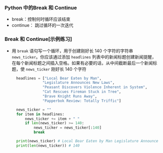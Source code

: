 ### Python 中的Break 和 Continue

- break：控制何时循环应该结束
- continue： 跳过循环的一次迭代

### Break 和 Continue[示例练习]

- 用 `break` 语句写一个循环，用于创建刚好长 140 个字符的字符串 `news_ticker`。你应该通过添加 `headlines` 列表中的新闻标题创建新闻提醒，在每个新闻标题之间插入空格。如果有必要的话，从中间截断最后一个新闻标题，使 `news_ticker` 刚好长 140 个字符
  ```python
    headlines = ["Local Bear Eaten by Man",
                "Legislature Announces New Laws",
                "Peasant Discovers Violence Inherent in System",
                "Cat Rescues Fireman Stuck in Tree",
                "Brave Knight Runs Away",
                "Papperbok Review: Totally Triffic"]

    news_ticker = ""
    for item in headlines:
        news_ticker += item + " "
        if len(news_ticker) >= 140:
            news_ticker = news_ticker[:140]
            break

    print(news_ticker) # Local Bear Eaten by Man Legislature Announces New Laws Peasant Discovers Violence Inherent in System Cat Rescues Fireman Stuck in Tree Brave
    print(len(news_ticker)) # 140
  ```